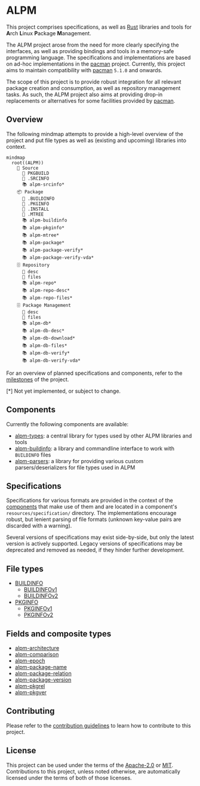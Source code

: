 # ALPM

This project comprises specifications, as well as [Rust] libraries and tools for **A**rch **L**inux **P**ackage **M**anagement.

The ALPM project arose from the need for more clearly specifying the interfaces, as well as providing bindings and tools in a memory-safe programming language.
The specifications and implementations are based on ad-hoc implementations in the [pacman] project.
Currently, this project aims to maintain compatibility with [pacman] `5.1.0` and onwards.

The scope of this project is to provide robust integration for all relevant package creation and consumption, as well as repository management tasks.
As such, the ALPM project also aims at providing drop-in replacements or alternatives for some facilities provided by [pacman].

## Overview

The following mindmap attempts to provide a high-level overview of the project and put file types as well as (existing and upcoming) libraries into context.

```mermaid
mindmap
  root((ALPM))
    📂 Source
      📄 PKGBUILD
      📄 .SRCINFO
      📚️ alpm-srcinfo*
    📦 Package
      📄 .BUILDINFO
      📄 .PKGINFO
      📄 .INSTALL
      📄 .MTREE
      📚️ alpm-buildinfo
      📚️ alpm-pkginfo*
      📚️ alpm-mtree*
      📚️ alpm-package*
      📚️ alpm-package-verify*
      📚️ alpm-package-verify-vda*
    🗄️ Repository
      📄 desc
      📄 files
      📚️ alpm-repo*
      📚️ alpm-repo-desc*
      📚️ alpm-repo-files*
    🗄️ Package Management
      📄 desc
      📄 files
      📚️ alpm-db*
      📚️ alpm-db-desc*
      📚️ alpm-db-download*
      📚️ alpm-db-files*
      📚️ alpm-db-verify*
      📚️ alpm-db-verify-vda*
```

For an overview of planned specifications and components, refer to the [milestones] of the project.

[*] Not yet implemented, or subject to change.

## Components

Currently the following components are available:

- [alpm-types]: a central library for types used by other ALPM libraries and tools
- [alpm-buildinfo]: a library and commandline interface to work with `BUILDINFO` files
- [alpm-parsers]: a library for providing various custom parsers/deserializers for file types used in ALPM

## Specifications

Specifications for various formats are provided in the context of the [components] that make use of them and are located in a component's `resources/specification/` directory.
The implementations encourage robust, but lenient parsing of file formats (unknown key-value pairs are discarded with a warning).

Several versions of specifications may exist side-by-side, but only the latest version is actively supported.
Legacy versions of specifications may be deprecated and removed as needed, if they hinder further development.

## File types

- [BUILDINFO]
  - [BUILDINFOv1]
  - [BUILDINFOv2]
- [PKGINFO]
  - [PKGINFOv1]
  - [PKGINFOv2]

## Fields and composite types

- [alpm-architecture]
- [alpm-comparison]
- [alpm-epoch]
- [alpm-package-name]
- [alpm-package-relation]
- [alpm-package-version]
- [alpm-pkgrel]
- [alpm-pkgver]

## Contributing

Please refer to the [contribution guidelines] to learn how to contribute to this project.

## License

This project can be used under the terms of the [Apache-2.0] or [MIT].
Contributions to this project, unless noted otherwise, are automatically licensed under the terms of both of those licenses.

[Apache-2.0]: LICENSES/Apache-2.0.txt
[BUILDINFO]: alpm-buildinfo/resources/specification/BUILDINFO.5.md
[BUILDINFOv1]: alpm-buildinfo/resources/specification/BUILDINFOv1.5.md
[BUILDINFOv2]: alpm-buildinfo/resources/specification/BUILDINFOv2.5.md
[MIT]: LICENSES/MIT.txt
[PKGINFO]: alpm-pkginfo/resources/specification/PKGINFO.5.md
[PKGINFOv1]: alpm-pkginfo/resources/specification/PKGINFOv1.5.md
[PKGINFOv2]: alpm-pkginfo/resources/specification/PKGINFOv2.5.md
[Rust]: https://www.rust-lang.org/
[alpm-architecture]: alpm-types/resources/specification/alpm-architecture.7.md
[alpm-buildinfo]: alpm-buildinfo/
[alpm-comparison]: alpm-types/resources/specification/alpm-comparison.7.md
[alpm-epoch]: alpm-types/resources/specification/alpm-epoch.7.md
[alpm-package-name]: alpm-types/resources/specification/alpm-package-name.7.md
[alpm-package-relation]: alpm-types/resources/specification/alpm-package-relation.7.md
[alpm-package-version]: alpm-types/resources/specification/alpm-package-version.7.md
[alpm-parsers]: alpm-parsers/
[alpm-pkgrel]: alpm-types/resources/specification/alpm-package-pkgrel.7.md
[alpm-pkgver]: alpm-types/resources/specification/alpm-package-pkgver.7.md
[alpm-types]: alpm-types/
[components]: #components
[contribution guidelines]: CONTRIBUTING.md
[milestones]: https://gitlab.archlinux.org/archlinux/alpm/alpm/-/milestones
[pacman]: https://gitlab.archlinux.org/pacman/pacman
